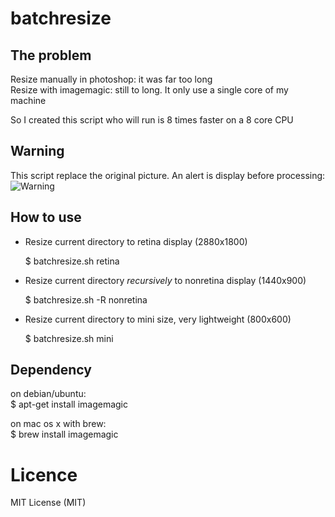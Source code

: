 # batchresize


The problem
---
Resize manually in photoshop: it was far too long<br />
Resize with imagemagic: still to long. It only use a single core of my machine

So I created this script who will run is 8 times faster on a 8 core CPU

Warning
---
This script replace the original picture. An alert is display before processing:<br />
![Warning](https://raw.github.com/martin-magakian/batchresize/master/README_src/warning.png)

How to use
---

- Resize current directory to retina display (2880x1800)

    $ batchresize.sh retina

- Resize current directory *recursively* to nonretina display (1440x900)

    $ batchresize.sh -R nonretina

- Resize current directory to mini size, very lightweight (800x600)

    $ batchresize.sh mini


Dependency
---
on debian/ubuntu:<br />
$ apt-get install imagemagic

on mac os x with brew:<br />
$ brew install imagemagic


Licence
===========
MIT License (MIT)
